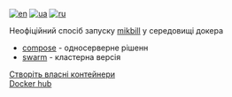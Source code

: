 [![en](https://img.shields.io/badge/lang-en-red.svg)](https://github.com/Nekkoy/docker_mikbill/blob/main/README.md)
[![ua](https://img.shields.io/badge/lang-ua-yellow.svg)](https://github.com/Nekkoy/docker_mikbill/blob/main/README.ua.md)
[![ru](https://img.shields.io/badge/lang-ru-blue.svg)](https://github.com/Nekkoy/docker_mikbill/blob/main/README.ru.md)

Неофіційний спосіб запуску [mikbill](https://mikbill.pro) у середовищі докера

+ [compose](compose/README.md) - односерверне рішенн
+ [swarm](swarm/README.md) - кластерна версія

[Створіть власні контейнери](https://github.com/Nekkoy/docker_mikbill_containers)<br>
[Docker hub](https://hub.docker.com/repositories/nekkoy)
